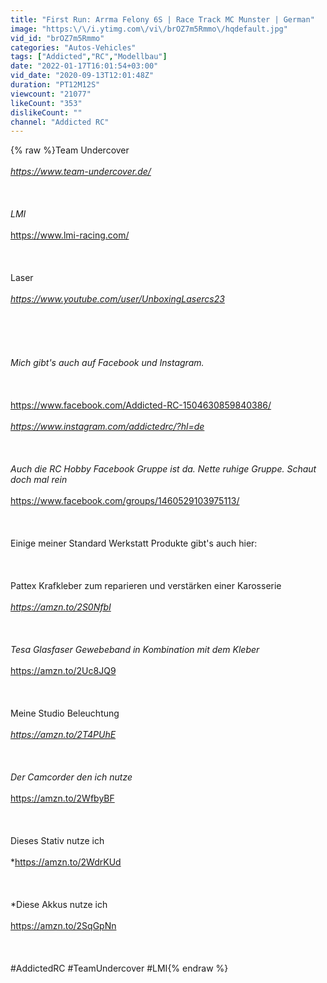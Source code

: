 ```yaml
---
title: "First Run: Arrma Felony 6S | Race Track MC Munster | German"
image: "https:\/\/i.ytimg.com\/vi\/brOZ7m5Rmmo\/hqdefault.jpg"
vid_id: "brOZ7m5Rmmo"
categories: "Autos-Vehicles"
tags: ["Addicted","RC","Modellbau"]
date: "2022-01-17T16:01:54+03:00"
vid_date: "2020-09-13T12:01:48Z"
duration: "PT12M12S"
viewcount: "21077"
likeCount: "353"
dislikeCount: ""
channel: "Addicted RC"
---
```

{% raw %}Team Undercover<br /><br />*<a rel="nofollow" target="blank" href="https://www.team-undercover.de/">https://www.team-undercover.de/</a><br /><br /><br /><br />LMI<br /><br />*<a rel="nofollow" target="blank" href="https://www.lmi-racing.com/">https://www.lmi-racing.com/</a><br /><br /><br /><br />Laser<br /><br />*<a rel="nofollow" target="blank" href="https://www.youtube.com/user/UnboxingLasercs23">https://www.youtube.com/user/UnboxingLasercs23</a><br /><br /><br /><br /><br /><br />Mich gibt's auch auf Facebook und Instagram.<br /><br /><br /><br />*<a rel="nofollow" target="blank" href="https://www.facebook.com/Addicted-RC-1504630859840386/">https://www.facebook.com/Addicted-RC-1504630859840386/</a><br /><br />*<a rel="nofollow" target="blank" href="https://www.instagram.com/addictedrc/?hl=de">https://www.instagram.com/addictedrc/?hl=de</a><br /><br /><br /><br />Auch die RC Hobby Facebook Gruppe ist da. Nette ruhige Gruppe. Schaut doch mal rein<br /><br />*<a rel="nofollow" target="blank" href="https://www.facebook.com/groups/1460529103975113/">https://www.facebook.com/groups/1460529103975113/</a><br /><br /><br /><br />Einige meiner Standard Werkstatt Produkte gibt's auch hier:<br /><br /><br /><br />Pattex Krafkleber zum reparieren und verstärken einer Karosserie<br /><br />*<a rel="nofollow" target="blank" href="https://amzn.to/2S0NfbI">https://amzn.to/2S0NfbI</a><br /><br /><br /><br />Tesa Glasfaser Gewebeband in Kombination mit dem Kleber<br /><br />*<a rel="nofollow" target="blank" href="https://amzn.to/2Uc8JQ9">https://amzn.to/2Uc8JQ9</a><br /><br /><br /><br />Meine Studio Beleuchtung<br /><br />*<a rel="nofollow" target="blank" href="https://amzn.to/2T4PUhE">https://amzn.to/2T4PUhE</a><br /><br /><br /><br />Der Camcorder den ich nutze<br /><br />*<a rel="nofollow" target="blank" href="https://amzn.to/2WfbyBF">https://amzn.to/2WfbyBF</a><br /><br /><br /><br />Dieses Stativ nutze ich<br /><br />*<a rel="nofollow" target="blank" href="https://amzn.to/2WdrKUd">https://amzn.to/2WdrKUd</a><br /><br /><br /><br />*Diese Akkus nutze ich <br /><br /><a rel="nofollow" target="blank" href="https://amzn.to/2SqGpNn">https://amzn.to/2SqGpNn</a><br /><br /><br /><br />#AddictedRC #TeamUndercover #LMI{% endraw %}
